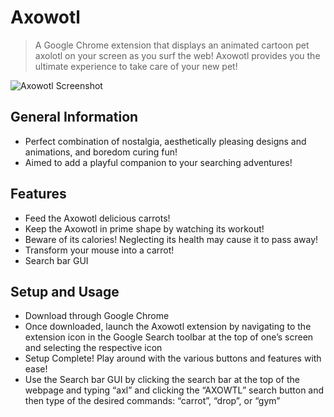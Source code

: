 # Axowotl
> A Google Chrome extension that displays an animated cartoon pet axolotl on your screen as you surf the web! Axowotl provides you the ultimate experience to take care of your new pet!


![Axowotl Screenshot](https://user-images.githubusercontent.com/116392808/197372277-4412a63a-a04e-41f0-9fac-5620996d9d6e.png)


## General Information
- Perfect combination of nostalgia, aesthetically pleasing designs and animations, and boredom curing fun!
- Aimed to add a playful companion to your searching adventures!


## Features
- Feed the Axowotl delicious carrots!
- Keep the Axowotl in prime shape by watching its workout!
- Beware of its calories! Neglecting its health may cause it to pass away!
- Transform your mouse into a carrot!
- Search bar GUI


## Setup and Usage
- Download through Google Chrome
- Once downloaded, launch the Axowotl extension by navigating to the extension icon in the Google Search toolbar at the top of one’s screen and selecting the respective icon
- Setup Complete! Play around with the various buttons and features with ease!
- Use the Search bar GUI by clicking the search bar at the top of the webpage and typing “axl” and clicking the “AXOWTL” search button and then type of the desired commands: “carrot”, “drop”, or “gym”





